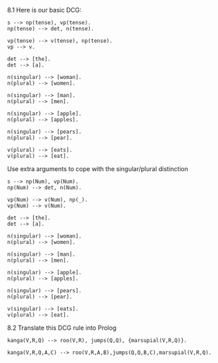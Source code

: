 8.1 Here is our basic DCG:

```
s --> np(tense), vp(tense).
np(tense) --> det, n(tense).

vp(tense) --> v(tense), np(tense).
vp --> v.

det --> [the].
det --> [a].

n(singular) --> [woman].
n(plural) --> [women].

n(singular) --> [man].
n(plural) --> [men].

n(singular) --> [apple].
n(plural) --> [apples].

n(singular) --> [pears].
n(plural) --> [pear].

v(plural) --> [eats].
v(plural) --> [eat].
```

Use extra arguments to cope with the singular/plural distinction

```
s --> np(Num), vp(Num).
np(Num) --> det, n(Num).

vp(Num) --> v(Num), np(_).
vp(Num) --> v(Num).

det --> [the].
det --> [a].

n(singular) --> [woman].
n(plural) --> [women].

n(singular) --> [man].
n(plural) --> [men].

n(singular) --> [apple].
n(plural) --> [apples].

n(singular) --> [pears].
n(plural) --> [pear].

v(singular) --> [eats].
v(plural) --> [eat].
```

8.2 Translate this DCG rule into Prolog

```
kanga(V,R,Q) --> roo(V,R), jumps(Q,Q), {marsupial(V,R,Q)}.
```

```
kanga(V,R,Q,A,C) --> roo(V,R,A,B),jumps(Q,Q,B,C),marsupial(V,R,Q).
```

